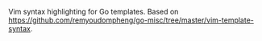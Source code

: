 Vim syntax highlighting for Go templates. Based on https://github.com/remyoudompheng/go-misc/tree/master/vim-template-syntax.
